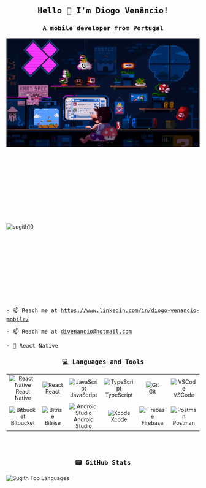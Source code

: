 <h2 align="center"><samp>Hello 👋 I'm Diogo Venâncio!</samp></h2>
<h3 align="center"><samp>A mobile developer from Portugal</samp> </h3>

<img align="center" alt="Coding" width="1000" src="https://raw.githubusercontent.com/sugith10/images/main/gif/mario-working.gif">

<div style="margin-bottom: 200px;"></div>

<p align="left"> <img src="https://komarev.com/ghpvc/?username=Dr0pG&label=Profile%20views&color=0e75b6&style=flat" alt="sugith10" /> </p>

<div style="margin-bottom: 200px;"></div>

<samp>- 📫 Reach me at https://www.linkedin.com/in/diogo-venancio-mobile/</samp>

<samp>- 📫 Reach me at divenancio@hotmail.com</samp>

<samp>- 📱 React Native</samp>

<h3 align="center"><samp>💻 Languages and Tools</samp></h3>
<table align="center">
  <tr>
    <td align="center" width="100">
      <img src="https://cdn.worldvectorlogo.com/logos/react-native-1.svg" alt="React Native" width="45" height="45" />
      <br>React Native
    </td>
    <td align="center" width="100">
      <img src="https://cdn.worldvectorlogo.com/logos/react-2.svg" alt="React" width="45" height="45" />
      <br>React
    </td>
    <td align="center" width="100">
      <img src="https://cdn.worldvectorlogo.com/logos/logo-javascript.svg" alt="JavaScript" width="45" height="45" />
      <br>JavaScript
    </td>
    <td align="center" width="100">
      <img src="https://cdn.worldvectorlogo.com/logos/typescript.svg" alt="TypeScript" width="45" height="45" />
      <br>TypeScript
    </td>
    <td align="center" width="100">
      <img src="https://user-images.githubusercontent.com/25181517/192108372-f71d70ac-7ae6-4c0d-8395-51d8870c2ef0.png" alt="Git" width="45" height="45" />
      <br>Git
    </td>
    <td align="center" width="100">
      <img src="https://cdn.worldvectorlogo.com/logos/visual-studio-code-1.svg" alt="VSCode" width="45" height="45" />
      <br>VSCode
    </td>
  </tr>
  <tr>
    <td align="center" width="100">
      <img src="https://cdn.worldvectorlogo.com/logos/bitbucket-icon.svg" alt="Bitbucket" width="45" height="45" />
      <br>Bitbucket
    </td>
    <td align="center" width="100">
      <img src="https://www.svgrepo.com/show/353490/bitrise-icon.svg" alt="Bitrise" width="45" height="45" />
      <br>Bitrise
    </td>
    <td align="center" width="100">
      <img src="https://cdn.worldvectorlogo.com/logos/android-studio-1.svg" alt="Android Studio" width="45" height="45" />
      <br>Android Studio
    </td>
    <td align="center" width="100">
      <img src="https://icon.icepanel.io/Technology/svg/Xcode.svg" alt="Xcode" width="45" height="45" />
      <br>Xcode
    </td>
    <td align="center" width="100">
      <img src="https://www.vectorlogo.zone/logos/firebase/firebase-icon.svg" alt="Firebase" width="45" height="45" />
      <br>Firebase
    </td>
    <td align="center" width="100">
      <img src="https://skillicons.dev/icons?i=postman" alt="Postman" width="45" height="45" />
      <br>Postman
    </td>
  </tr>
</table>

<br><br>

<h3 align="center"><samp>📟 GitHub Stats</samp></h3>
<div style="display: flex; align-items: center;">
  <!-- Top Languages Stats -->
  <img src="https://github-readme-stats.vercel.app/api/top-langs?username=Dr0pG&show_icons=true&locale=en&layout=compact" alt="Sugith Top Languages" width="100%" height="200" style="object-fit: cover;"/>
</div>
